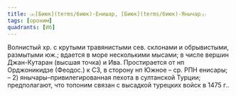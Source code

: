```yaml
---
title: ⒜[Биюк](terms/биюк)-Енишар, [Биюк](terms/биюк)-Янычар⒵
tags: [ороним]
quadrants: [И6]
---
```


Волнистый хр. с крутыми травянистыми сев. склонами и обрывистыми, размытыми юж.;
вдается в море несколькими мысами; в числе вершин Джан-Кутаран (высшая точка) и
Ива. Простирается от нп Орджоникидзе (Феодос.) к СЗ, в сторону нп Южное – ср.
РПН енисары; – 2) янычары–привилегированная пехота в султанской Турции;
предполагают, что топоним связан с высадкой турецких войск в 1475 г..
